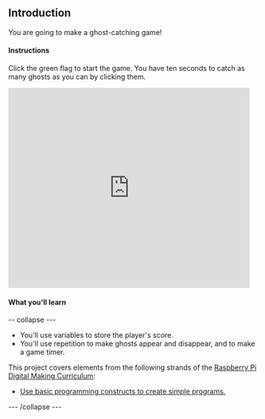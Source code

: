 ## Introduction

You are going to make a ghost-catching game!

#### Instructions

Click the green flag to start the game. You have ten seconds to catch as many ghosts as you can by clicking them.

<div class="scratch-preview">
  <iframe allowtransparency="true" width="485" height="402" src="https://scratch.mit.edu/projects/embed/60787262/?autostart=false" frameborder="0"></iframe>
</div>

#### What you'll learn

-- collapse ---

+ You'll use variables to store the player's score.
+ You'll use repetition to make ghosts appear and disappear, and to make a game timer.

This project covers elements from the following strands of the [Raspberry Pi Digital Making Curriculum](http://rpf.io/curriculum):

+ [Use basic programming constructs to create simple programs.](https://www.raspberrypi.org/curriculum/programming/creator)

--- /collapse ---
